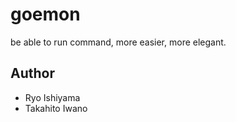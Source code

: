 # goemon
be able to run command,  more easier, more elegant.

## Author
- Ryo Ishiyama
- Takahito Iwano